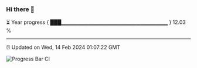 ### Hi there 👋

⏳ Year progress { ███▁▁▁▁▁▁▁▁▁▁▁▁▁▁▁▁▁▁▁▁▁▁▁▁▁▁▁ } 12.03 %

---

⏰ Updated on Wed, 14 Feb 2024 01:07:22 GMT

![Progress Bar CI](https://github.com/liununu/liununu/workflows/Progress%20Bar%20CI/badge.svg)
